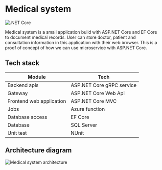 # Medical system

![.NET Core](https://github.com/Arnab-Developer/medical-system/workflows/.NET%20Core/badge.svg?branch=master)

Medical system is a small application build with ASP.NET Core and EF Core to document medical records. 
User can store doctor, patient and consultation information in this application with their web browser.
This is a proof of concept of how we can use microservice with ASP.NET Core.

## Tech stack
| Module | Tech |
|--------|------|
| Backend apis | ASP.NET Core gRPC service |
| Gateway | ASP.NET Core Web Api |
| Frontend web application | ASP.NET Core MVC |
| Jobs | Azure function |
| Database access | EF Core |
| Database | SQL Server |
| Unit test | NUnit |

## Architecture diagram

![Medical system architecture](https://github.com/Arnab-Developer/medical-system/blob/master/Medical%20system%20architecture.jpg)
